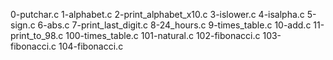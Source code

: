 0-putchar.c 
1-alphabet.c 
2-print_alphabet_x10.c 
3-islower.c 
4-isalpha.c 
5-sign.c 6-abs.c 
7-print_last_digit.c 
8-24_hours.c 
9-times_table.c 
10-add.c 
11-print_to_98.c 
100-times_table.c 
101-natural.c 
102-fibonacci.c 
103-fibonacci.c 
104-fibonacci.c
